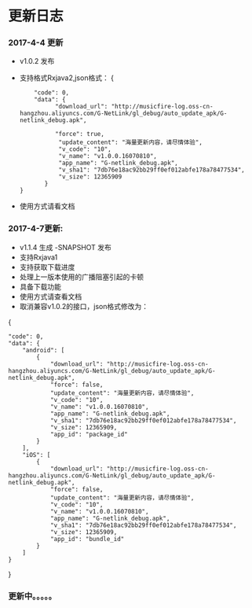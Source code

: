 # 更新日志

### 2017-4-4 更新

- v1.0.2 发布
- 支持格式Rxjava2,json格式：
    {    
    
          "code": 0,
          "data": {
                "download_url": "http://musicfire-log.oss-cn-hangzhou.aliyuncs.com/G-NetLink/gl_debug/auto_update_apk/G-netlink_debug.apk",
                
                "force": true,
                 "update_content": "海量更新内容，请尽情体验",
                 "v_code": "10",
                 "v_name": "v1.0.0.16070810",
                 "app_name": "G-netlink_debug.apk",
                 "v_sha1": "7db76e18ac92bb29ff0ef012abfe178a78477534",
                 "v_size": 12365909
             }
      }

- 使用方式请看文档

### 2017-4-7更新:

- v1.1.4 生成 -SNAPSHOT 发布
- 支持Rxjava1
- 支持获取下载进度
- 处理上一版本使用的广播阻塞引起的卡顿
- 具备下载功能
- 使用方式请查看文档
- 取消兼容v1.0.2的接口，json格式修改为：

{

    "code": 0,
    "data": {
        "android": [
            {
                "download_url": "http://musicfire-log.oss-cn-hangzhou.aliyuncs.com/G-NetLink/gl_debug/auto_update_apk/G-netlink_debug.apk",
                "force": false,
                "update_content": "海量更新内容，请尽情体验",
                "v_code": "10",
                "v_name": "v1.0.0.16070810",
                "app_name": "G-netlink_debug.apk",
                "v_sha1": "7db76e18ac92bb29ff0ef012abfe178a78477534",
                "v_size": 12365909,
                "app_id": "package_id"
            }
        ],
        "iOS": [
            {
                "download_url": "http://musicfire-log.oss-cn-hangzhou.aliyuncs.com/G-NetLink/gl_debug/auto_update_apk/G-netlink_debug.apk",
                "force": false,
                "update_content": "海量更新内容，请尽情体验",
                "v_code": "10",
                "v_name": "v1.0.0.16070810",
                "app_name": "G-netlink_debug.apk",
                "v_sha1": "7db76e18ac92bb29ff0ef012abfe178a78477534",
                "v_size": 12365909,
                "app_id": "bundle_id"
            }
        ]
    }
}





###  更新中。。。。。


